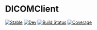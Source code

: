 # DICOMClient

[![Stable](https://img.shields.io/badge/docs-stable-blue.svg)](https://JuliaHealth.github.io/DICOMClient.jl/stable)
[![Dev](https://img.shields.io/badge/docs-dev-blue.svg)](https://JuliaHealth.github.io/DICOMClient.jl/dev)
[![Build Status](https://github.com/JuliaHealth/DICOMClient.jl/workflows/CI/badge.svg)](https://github.com/JuliaHealth/DICOMClient.jl/actions)
[![Coverage](https://codecov.io/gh/JuliaHealth/DICOMClient.jl/branch/master/graph/badge.svg)](https://codecov.io/gh/JuliaHealth/DICOMClient.jl)
